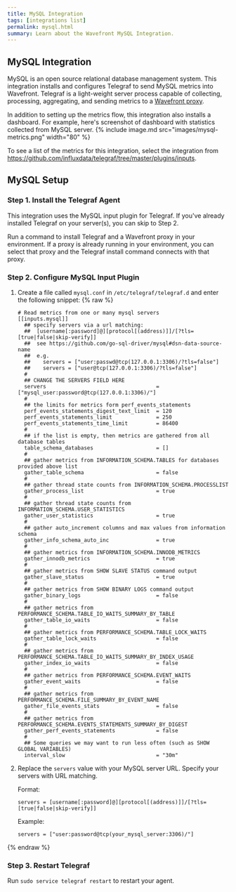 ```yaml
---
title: MySQL Integration
tags: [integrations list]
permalink: mysql.html
summary: Learn about the Wavefront MySQL Integration.
---
```

## MySQL Integration

MySQL is an open source relational database management system. This integration installs and configures Telegraf to send MySQL metrics into Wavefront. Telegraf is a light-weight server process capable of collecting, processing, aggregating, and sending metrics to a [Wavefront proxy](https://docs.wavefront.com/proxies.html).

In addition to setting up the metrics flow, this integration also installs a dashboard. For example, here's screenshot of dashboard with statistics collected from MySQL server.
{% include image.md src="images/mysql-metrics.png" width="80" %}



To see a list of the metrics for this integration, select the integration from <https://github.com/influxdata/telegraf/tree/master/plugins/inputs>.
## MySQL Setup



### Step 1. Install the Telegraf Agent

This integration uses the MySQL input plugin for Telegraf. If you've already installed Telegraf on your server(s), you can skip to Step 2.

Run a command to install Telegraf and a Wavefront proxy in your environment. If a proxy is already running in your environment, you can select that proxy and the Telegraf install command connects with that proxy.

### Step 2. Configure MySQL Input Plugin

1. Create a file called `mysql.conf` in `/etc/telegraf/telegraf.d` and enter the following snippet:
{% raw %}
    ```
    # Read metrics from one or many mysql servers
    [[inputs.mysql]]
      ## specify servers via a url matching:
      ##  [username[:password]@][protocol[(address)]]/[?tls=[true|false|skip-verify]]
      ##  see https://github.com/go-sql-driver/mysql#dsn-data-source-name
      ##  e.g.
      ##    servers = ["user:passwd@tcp(127.0.0.1:3306)/?tls=false"]
      ##    servers = ["user@tcp(127.0.0.1:3306)/?tls=false"]
      #
      ## CHANGE THE SERVERS FIELD HERE
      servers                                   = ["mysql_user:password@tcp(127.0.0.1:3306)/"]
      #
      ## the limits for metrics form perf_events_statements
      perf_events_statements_digest_text_limit  = 120
      perf_events_statements_limit              = 250
      perf_events_statements_time_limit         = 86400
      #
      ## if the list is empty, then metrics are gathered from all database tables
      table_schema_databases                    = []
      #
      ## gather metrics from INFORMATION_SCHEMA.TABLES for databases provided above list
      gather_table_schema                       = false
      #
      ## gather thread state counts from INFORMATION_SCHEMA.PROCESSLIST
      gather_process_list                       = true
      #
      ## gather thread state counts from INFORMATION_SCHEMA.USER_STATISTICS
      gather_user_statistics                    = true
      #
      ## gather auto_increment columns and max values from information schema
      gather_info_schema_auto_inc               = true
      #
      ## gather metrics from INFORMATION_SCHEMA.INNODB_METRICS
      gather_innodb_metrics                     = true
      #
      ## gather metrics from SHOW SLAVE STATUS command output
      gather_slave_status                       = true
      #
      ## gather metrics from SHOW BINARY LOGS command output
      gather_binary_logs                        = false
      #
      ## gather metrics from PERFORMANCE_SCHEMA.TABLE_IO_WAITS_SUMMARY_BY_TABLE
      gather_table_io_waits                     = false
      #
      ## gather metrics from PERFORMANCE_SCHEMA.TABLE_LOCK_WAITS
      gather_table_lock_waits                   = false
      #
      ## gather metrics from PERFORMANCE_SCHEMA.TABLE_IO_WAITS_SUMMARY_BY_INDEX_USAGE
      gather_index_io_waits                     = false
      #
      ## gather metrics from PERFORMANCE_SCHEMA.EVENT_WAITS
      gather_event_waits                        = false
      #
      ## gather metrics from PERFORMANCE_SCHEMA.FILE_SUMMARY_BY_EVENT_NAME
      gather_file_events_stats                  = false
      #
      ## gather metrics from PERFORMANCE_SCHEMA.EVENTS_STATEMENTS_SUMMARY_BY_DIGEST
      gather_perf_events_statements             = false
      #
      ## Some queries we may want to run less often (such as SHOW GLOBAL VARIABLES)
      interval_slow                             = "30m"
    ```

1. Replace the `servers` value with your MySQL server URL. Specify your servers with URL matching.
    
    Format:
    ```
    servers = [username[:password]@][protocol[(address)]]/[?tls=[true|false|skip-verify]]
    ```
    Example:
    ```
    servers = ["user:password@tcp(your_mysql_server:3306)/"]
    ```
{% endraw %}

### Step 3. Restart Telegraf

Run `sudo service telegraf restart` to restart your agent.
